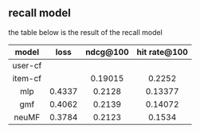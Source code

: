 ## recall model

the table below is the result of the recall model



|  model  |  loss  | ndcg@100 | hit rate@100 |
| :-----: | :----: | :------: | :----------: |
| user-cf |        |          |              |
| item-cf |        | 0.19015  |    0.2252    |
|   mlp   | 0.4337 |  0.2128  |   0.13377    |
|   gmf   | 0.4062 |  0.2139  |   0.14072    |
|  neuMF  | 0.3784 |  0.2123  |    0.1534    |

